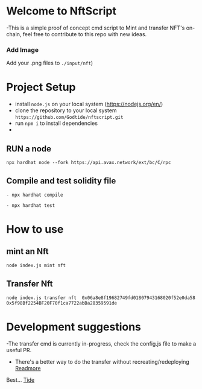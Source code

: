 # Welcome to NftScript 

-This is a simple proof of concept cmd script to Mint and transfer NFT's on-chain, feel free to contribute to this repo with new ideas.



### Add Image
Add your .png files to `./input/nft`)


# Project Setup
- install `node.js` on your local system (https://nodejs.org/en/)
- clone the repository to your local system `https://github.com/Godtide/nftscript.git`
- run `npm i` to install dependencies
-



## RUN a node

<!-- Open terminal, after inspecting .env files and asserting correctness of configuration -->
```
npx hardhat node --fork https://api.avax.network/ext/bc/C/rpc

```

## Compile and test solidity file  

<!-- Open the second terminal -->

```
- npx hardhat compile
```
```
- npx hardhat test
```






# How to use
## mint an Nft

```
node index.js mint nft
```

<!-- mint: cmd, 
 nft: the file path/location
Ensure, you have more than one .png file at the location -->


## Transfer Nft
<!-- in progress -->
```
node index.js transfer nft  0x06a8e8f19682749fd01807943168020f52e0da58 0x5f98Bf2254BF20F70f1ca7722abBa28359591de
```
<!--
transfer : cmd
nft: .png files location
fromAddr : 0x06a8e8f19682749fd01807943168020f52e0da58
toAddr: 0x5f98Bf2254BF20F70f1ca7722abBa28359591de  -->



# Development suggestions

-The transfer cmd is currently in-progress, check the config.js file to make a useful PR.

- There's a better way to do the transfer without recreating/redeploying [Readmore](https://dev.to/hideckies/ethers-js-cheat-sheet-1h5)


Best...
[Tide](https://github.com/Godtide)
